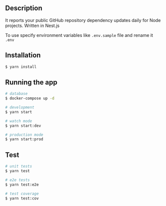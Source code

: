 ## Description

It reports your public GitHub repository dependency updates daily for Node projects. Written in Nest.js

To use specify environment variables like `.env.sample` file and rename it `.env`

## Installation

```bash
$ yarn install
```

## Running the app

```bash
# database
$ docker-compose up -d

# development
$ yarn start

# watch mode
$ yarn start:dev

# production mode
$ yarn start:prod
```

## Test

```bash
# unit tests
$ yarn test

# e2e tests
$ yarn test:e2e

# test coverage
$ yarn test:cov
```
